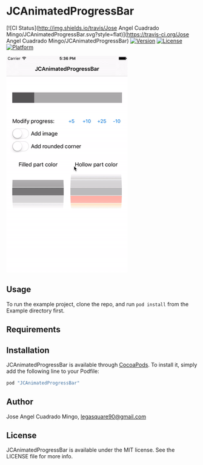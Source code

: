 # JCAnimatedProgressBar

[![CI Status](http://img.shields.io/travis/Jose Angel Cuadrado Mingo/JCAnimatedProgressBar.svg?style=flat)](https://travis-ci.org/Jose Angel Cuadrado Mingo/JCAnimatedProgressBar)
[![Version](https://img.shields.io/cocoapods/v/JCAnimatedProgressBar.svg?style=flat)](http://cocoapods.org/pods/JCAnimatedProgressBar)
[![License](https://img.shields.io/cocoapods/l/JCAnimatedProgressBar.svg?style=flat)](http://cocoapods.org/pods/JCAnimatedProgressBar)
[![Platform](https://img.shields.io/cocoapods/p/JCAnimatedProgressBar.svg?style=flat)](http://cocoapods.org/pods/JCAnimatedProgressBar)

<img src="https://github.com/Legasquare90/JCAnimatedProgressBar/raw/master/Images/Demo.gif" alt="Demo gif">

## Usage

To run the example project, clone the repo, and run `pod install` from the Example directory first.

## Requirements

## Installation

JCAnimatedProgressBar is available through [CocoaPods](http://cocoapods.org). To install
it, simply add the following line to your Podfile:

```ruby
pod "JCAnimatedProgressBar"
```

## Author

Jose Angel Cuadrado Mingo, legasquare90@gmail.com

## License

JCAnimatedProgressBar is available under the MIT license. See the LICENSE file for more info.
